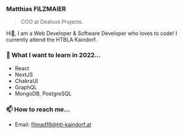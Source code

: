 ### Matthias FILZMAIER

> COO at Dealous Projects.

Hi👋, I am a Web Developer & Software Developer who loves to code! I currently attend the HTBLA Kaindorf.

### 🌱 What I want to learn in 2022...

- React
- NextJS
- ChakraUI
- GraphQL
- MongoDB, PostgreSQL

### 📫 How to reach me...

- Email: [filmad19@htl-kaindorf.at](mailto:filmad19@htl-kaindorf.at)
